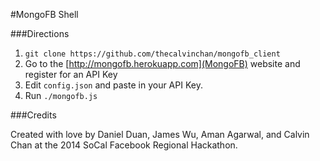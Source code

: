 #MongoFB Shell

###Directions

1. `git clone https://github.com/thecalvinchan/mongofb_client`
2. Go to the [http://mongofb.herokuapp.com](MongoFB) website and register for an API Key
3. Edit `config.json` and paste in your API Key.
4. Run `./mongofb.js`

###Credits

Created with love by Daniel Duan, James Wu, Aman Agarwal, and Calvin Chan at the 2014 SoCal Facebook Regional Hackathon.
